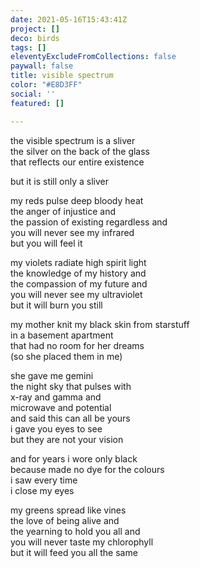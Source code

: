 ```yaml
---
date: 2021-05-16T15:43:41Z
project: []
deco: birds
tags: []
eleventyExcludeFromCollections: false
paywall: false
title: visible spectrum
color: "#E8D3FF"
social: ''
featured: []

---
```

the visible spectrum is a sliver  
the silver on the back of the glass  
that reflects our entire existence  

but it is still only a sliver  

>

my reds pulse deep bloody heat  
the anger of injustice and  
the passion of existing regardless and  
you will never see my infrared  
but you will feel it  

>

my violets radiate high spirit light  
the knowledge of my history and  
the compassion of my future and  
you will never see my ultraviolet  
but it will burn you still  

>

my mother knit my black skin from starstuff  
in a basement apartment  
that had no room for her dreams  
(so she placed them in me)  

she gave me gemini  
the night sky that pulses with  
x-ray and gamma and  
microwave and potential  
and said this can all be yours  
i gave you eyes to see  
but they are not your vision  

>

and for years i wore only black  
because made no dye for the colours  
i saw every time  
i close my eyes  

>

my greens spread like vines  
the love of being alive and  
the yearning to hold you all and  
you will never taste my chlorophyll  
but it will feed you all the same  